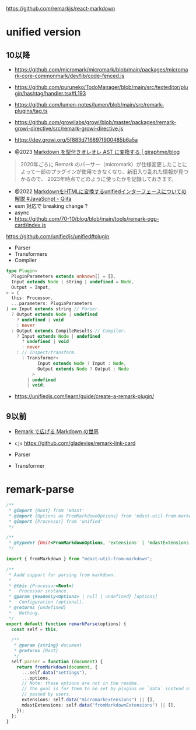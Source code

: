 https://github.com/remarkjs/react-markdown

# unified version

## 10以降

- https://github.com/micromark/micromark/blob/main/packages/micromark-core-commonmark/dev/lib/code-fenced.js

- https://github.com/puruneko/TodoManager/blob/main/src/texteditor/plugin/hashtag/handler.tsx#L193
- https://github.com/lumen-notes/lumen/blob/main/src/remark-plugins/tag.ts

- https://github.com/growilabs/growi/blob/master/packages/remark-growi-directive/src/remark-growi-directive.js
- https://dev.growi.org/5f883d716897f900485b6a5a

- @2023 [Markdown を型付きオレオレ AST に変換する | giraphme/blog](https://giraph.me/articles/unified-with-ts/)

> 2020年ごろに Remark のパーサー（micromark）が仕様変更したことによって一部のプラグインが使用できなくなり、新旧入り乱れた情報が見つかるので、 2023年時点でどのように使ったかを記録しておきます。

- @2022 [MarkdownをHTMLに変換するunifiedインターフェースについての解説 #JavaScript - Qiita](https://qiita.com/masato_makino/items/ef35e6687a71ded7b35a)
- esm 対応で breaking change ?
- async
- https://github.com/70-10/blog/blob/main/tools/remark-ogp-card/index.js

https://github.com/unifiedjs/unified#plugin

- Parser
- Transformers
- Compiler

```ts
type Plugin<
  PluginParameters extends unknown[] = [],
  Input extends Node | string | undefined = Node,
  Output = Input,
> = (
  this: Processor,
  ...parameters: PluginParameters
) => Input extends string // Parser.
  ? Output extends Node | undefined
    ? undefined | void
    : never
  : Output extends CompileResults // Compiler.
    ? Input extends Node | undefined
      ? undefined | void
      : never
    : // Inspect/transform.
      | Transformer<
            Input extends Node ? Input : Node,
            Output extends Node ? Output : Node
          >
        | undefined
        | void;
```

- https://unifiedjs.com/learn/guide/create-a-remark-plugin/

## 9以前

- [Remark で広げる Markdown の世界](https://vivliostyle.github.io/vivliostyle_doc/ja/vivliostyle-user-group-vol2/spring-raining/index.html)
- `cjs` https://github.com/gladevise/remark-link-card

- Parser
- Transformer

# remark-parse

```ts
/**
 * @import {Root} from 'mdast'
 * @import {Options as FromMarkdownOptions} from 'mdast-util-from-markdown'
 * @import {Processor} from 'unified'
 */

/**
 * @typedef {Omit<FromMarkdownOptions, 'extensions' | 'mdastExtensions'>} Options
 */

import { fromMarkdown } from "mdast-util-from-markdown";

/**
 * Aadd support for parsing from markdown.
 *
 * @this {Processor<Root>}
 *   Processor instance.
 * @param {Readonly<Options> | null | undefined} [options]
 *   Configuration (optional).
 * @returns {undefined}
 *   Nothing.
 */
export default function remarkParse(options) {
  const self = this;

  /**
   * @param {string} document
   * @returns {Root}
   */
  self.parser = function (document) {
    return fromMarkdown(document, {
      ...self.data("settings"),
      ...options,
      // Note: these options are not in the readme.
      // The goal is for them to be set by plugins on `data` instead of being
      // passed by users.
      extensions: self.data("micromarkExtensions") || [],
      mdastExtensions: self.data("fromMarkdownExtensions") || [],
    });
  };
}
```

